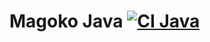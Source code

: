 # Magoko Java [![CI Java](https://github.com/deepinthink/magoko/actions/workflows/ci-java.yml/badge.svg)](https://github.com/deepinthink/magoko/actions/workflows/ci-java.yml)
